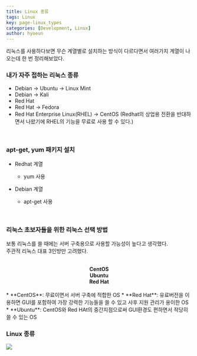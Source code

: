 ```yaml
---
title: Linux 종류
tags: Linux
key: page-linux_types
categories: [Development, Linux]
author: hyoeun
---
```


리눅스를 사용하다보면 무슨 계열별로 설치하는 방식이 다르다면서 여러가지 계열이 나오는데 한 번 정리해보았다.
<br>

### 내가 자주 접하는 리눅스 종류
* Debian -> Ubuntu -> Linux Mint
* Debian -> Kali
* Red Hat
* Red Hat -> Fedora
* Red Hat Enterprise Linux(RHEL) -> CentOS (Redhat의 상업용 전환을 반대하면서 나왔기에 RHEL의 기능을 무료로 사용 할 수 있다.)

<br>

### apt-get, yum 패키지 설치
* Redhat 계열
  * yum 사용

* Debian 계열 
  * apt-get 사용

<br>

### 리눅스 초보자들을 위한 리눅스 선택 방법
보통 리눅스를 쓸 때에는 서버 구축용으로 사용할 가능성이 높다고 생각했다.<br>
주관적 리눅스 대표 3인방만 고려했다.

<br>

<div class="grid">
  <div class="cell cell--4" style="font-weight: bold; text-align: center;">CentOS</div>
  <div class="cell cell--4" style="font-weight: bold; text-align: center;">Ubuntu</div>
  <div class="cell cell--4" style="font-weight: bold; text-align: center;">Red Hat</div>
</div>
<br>
* **CentOS**: 무료이면서 서버 구축에 적합한 OS
* **Red Hat**: 유료버전을 이용하면 GUI를 포함하여 가장 강력한 기능들을 쓸 수 있고 사후 지원 관리가 용이한 OS
* **Ubuntu**: CentOS와 Red HAt의 중간지점으로써 GUI환경도 편하면서 적당히 쓸 수 있는 OS

<br>

### Linux 종류
<a href="/assets/images/linux_distribution_timeline.svg">
<img alt=" " src="/assets/images/linux_distribution_timeline.svg">
</a>